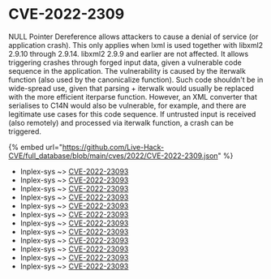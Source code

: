 # CVE-2022-2309

NULL Pointer Dereference allows attackers to cause a denial of service (or application crash). This only applies when lxml is used together with libxml2 2.9.10 through 2.9.14. libxml2 2.9.9 and earlier are not affected. It allows triggering crashes through forged input data, given a vulnerable code sequence in the application. The vulnerability is caused by the iterwalk function (also used by the canonicalize function). Such code shouldn't be in wide-spread use, given that parsing + iterwalk would usually be replaced with the more efficient iterparse function. However, an XML converter that serialises to C14N would also be vulnerable, for example, and there are legitimate use cases for this code sequence. If untrusted input is received (also remotely) and processed via iterwalk function, a crash can be triggered.

{% embed url="https://github.com/Live-Hack-CVE/full_database/blob/main/cves/2022/CVE-2022-2309.json" %}


* Inplex-sys ~> [CVE-2022-23093](https://www.alice-snow.ru/2022/database/cve-2022-2309/cve-2022-23093-inplex-sys)
* Inplex-sys ~> [CVE-2022-23093](https://www.alice-snow.ru/2022/database/cve-2022-2309/cve-2022-23093-inplex-sys)
* Inplex-sys ~> [CVE-2022-23093](https://www.alice-snow.ru/2022/database/cve-2022-2309/cve-2022-23093-inplex-sys)
* Inplex-sys ~> [CVE-2022-23093](https://www.alice-snow.ru/2022/database/cve-2022-2309/cve-2022-23093-inplex-sys)
* Inplex-sys ~> [CVE-2022-23093](https://www.alice-snow.ru/2022/database/cve-2022-2309/cve-2022-23093-inplex-sys)
* Inplex-sys ~> [CVE-2022-23093](https://www.alice-snow.ru/2022/database/cve-2022-2309/cve-2022-23093-inplex-sys)
* Inplex-sys ~> [CVE-2022-23093](https://www.alice-snow.ru/2022/database/cve-2022-2309/cve-2022-23093-inplex-sys)
* Inplex-sys ~> [CVE-2022-23093](https://www.alice-snow.ru/2022/database/cve-2022-2309/cve-2022-23093-inplex-sys)
* Inplex-sys ~> [CVE-2022-23093](https://www.alice-snow.ru/2022/database/cve-2022-2309/cve-2022-23093-inplex-sys)
* Inplex-sys ~> [CVE-2022-23093](https://www.alice-snow.ru/2022/database/cve-2022-2309/cve-2022-23093-inplex-sys)
* Inplex-sys ~> [CVE-2022-23093](https://www.alice-snow.ru/2022/database/cve-2022-2309/cve-2022-23093-inplex-sys)
* Inplex-sys ~> [CVE-2022-23093](https://www.alice-snow.ru/2022/database/cve-2022-2309/cve-2022-23093-inplex-sys)